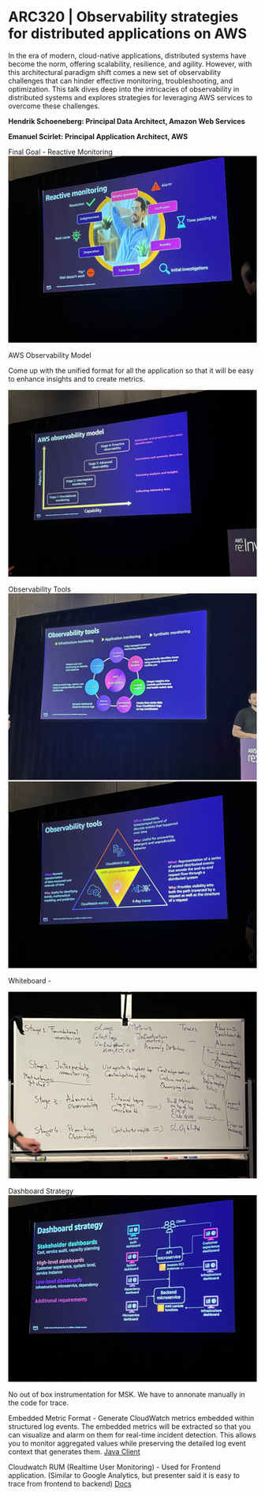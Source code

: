  # ARC320 | Observability strategies for distributed applications on AWS


 In the era of modern, cloud-native applications, distributed systems have become the norm, offering scalability, resilience, and agility. However, with this architectural paradigm shift comes a new set of observability challenges that can hinder effective monitoring, troubleshooting, and optimization. This talk dives deep into the intricacies of observability in distributed systems and explores strategies for leveraging AWS services to overcome these challenges.

**Hendrik Schoeneberg: Principal Data Architect, Amazon Web Services**

**Emanuel Scirlet: Principal Application Architect, AWS**

Final Goal - Reactive Monitoring 
![alt text](IMG_3100.JPEG)


AWS Observability Model

Come up with the unified format for all the application so that it will be easy to enhance insights and to create metrics. 

![alt text](IMG_3101.JPEG)

Observability Tools
![alt text](IMG_3102.JPEG)
![alt text](IMG_3103.JPEG)

Whiteboard - 

![alt text](IMG_3104.JPEG)

Dashboard Strategy
![alt text](IMG_3105.JPEG)

No out of box instrumentation for MSK. We have to annonate manually in the code for trace. 

Embedded Metric Format - Generate CloudWatch metrics embedded within structured log events. The embedded metrics will be extracted so that you can visualize and alarm on them for real-time incident detection. This allows you to monitor aggregated values while preserving the detailed log event context that generates them.
[Java Client](https://github.com/awslabs/aws-embedded-metrics-java)

Cloudwatch RUM (Realtime User Monitoring) - Used for Frontend application. (Similar to Google Analytics, but presenter said it is easy to trace from frontend to backend)
[Docs](https://aws.amazon.com/blogs/aws/cloudwatch-rum/)